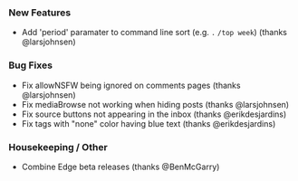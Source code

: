 ### New Features

- Add 'period' paramater to command line sort (e.g. `.` `/top week`) (thanks @larsjohnsen)

### Bug Fixes

- Fix allowNSFW being ignored on comments pages (thanks @larsjohnsen)
- Fix mediaBrowse not working when hiding posts (thanks @larsjohnsen)
- Fix source buttons not appearing in the inbox (thanks @erikdesjardins)
- Fix tags with "none" color having blue text (thanks @erikdesjardins)

### Housekeeping / Other

- Combine Edge beta releases (thanks @BenMcGarry)
